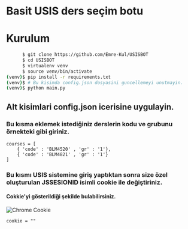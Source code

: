 # Basit USIS ders seçim botu

# Kurulum

```bash
      $ git clone https://github.com/Emre-Kul/USISBOT
      $ cd USISBOT
      $ virtualenv venv
      $ source venv/bin/activate
(venv)$ pip install -r requirements.txt
(venv)$ # Bu kisimda config.json dosyasini guncellemeyi unutmayin.
(venv)$ python main.py 
```

## Alt kisimlari config.json icerisine uygulayin.
### Bu kısma eklemek istediğiniz derslerin kodu ve grubunu örnekteki gibi giriniz.

```
courses = [
	{ 'code' : 'BLM4520' , 'gr' : '1'},
	{ 'code' : 'BLM4821' , 'gr' : '1'}
]
```

### Bu kısmı USIS sistemine giriş yaptıktan sonra size özel oluşturulan JSSESIONID isimli cookie ile değiştiriniz.
#### Cokkie'yi gösterildiği şekilde bulabilirsiniz.
![Chrome Cookie](https://thumbs.gfycat.com/OptimisticShallowCopperbutterfly-size_restricted.gif)
```
cookie = ""

```
